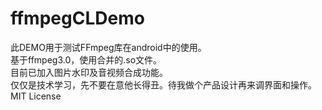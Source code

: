 # ffmpegCLDemo
此DEMO用于测试FFmpeg库在android中的使用。<br>
基于ffmpeg3.0，使用合并的.so文件。<br>
目前已加入图片水印及音视频合成功能。<br>
仅仅是技术学习，先不要在意他长得丑。待我做个产品设计再来调界面和操作。
<br>
MIT License
